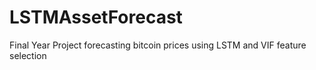 # LSTMAssetForecast
Final Year Project forecasting bitcoin prices using LSTM and VIF feature selection
